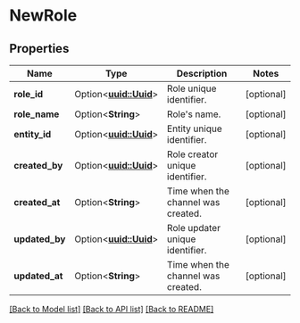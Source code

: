 # NewRole

## Properties

Name | Type | Description | Notes
------------ | ------------- | ------------- | -------------
**role_id** | Option<[**uuid::Uuid**](uuid::Uuid.md)> | Role unique identifier. | [optional]
**role_name** | Option<**String**> | Role's name. | [optional]
**entity_id** | Option<[**uuid::Uuid**](uuid::Uuid.md)> | Entity unique identifier. | [optional]
**created_by** | Option<[**uuid::Uuid**](uuid::Uuid.md)> | Role creator unique identifier. | [optional]
**created_at** | Option<**String**> | Time when the channel was created. | [optional]
**updated_by** | Option<[**uuid::Uuid**](uuid::Uuid.md)> | Role updater unique identifier. | [optional]
**updated_at** | Option<**String**> | Time when the channel was created. | [optional]

[[Back to Model list]](../README.md#documentation-for-models) [[Back to API list]](../README.md#documentation-for-api-endpoints) [[Back to README]](../README.md)


